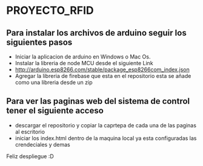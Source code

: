 # PROYECTO_RFID

## Para instalar los archivos de arduino seguir los siguientes pasos

* Iniciar la aplicacion de arduino en Windows o Mac Os.
* Instalar la libreria de node MCU desde el siguiente Link
* http://arduino.esp8266.com/stable/package_esp8266com_index.json
* Agregar la libreria de firebase que esta en el repositorio esta se añade como una libreria desde un zip

## Para ver las paginas web del sistema de control tener el siguiente acceso

* descargar el repositorio y copiar la caprtepa de cada una de las paginas al escritorio
* iniciar los index.html dentro de la maquina local ya esta configuradas las crendeciales y demas

Feliz despliegue :D